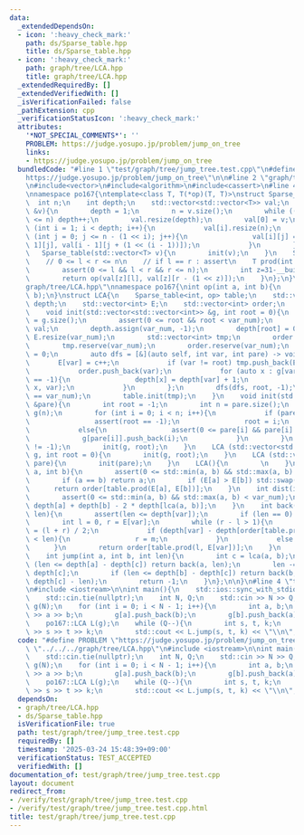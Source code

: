 ```yaml
---
data:
  _extendedDependsOn:
  - icon: ':heavy_check_mark:'
    path: ds/Sparse_table.hpp
    title: ds/Sparse_table.hpp
  - icon: ':heavy_check_mark:'
    path: graph/tree/LCA.hpp
    title: graph/tree/LCA.hpp
  _extendedRequiredBy: []
  _extendedVerifiedWith: []
  _isVerificationFailed: false
  _pathExtension: cpp
  _verificationStatusIcon: ':heavy_check_mark:'
  attributes:
    '*NOT_SPECIAL_COMMENTS*': ''
    PROBLEM: https://judge.yosupo.jp/problem/jump_on_tree
    links:
    - https://judge.yosupo.jp/problem/jump_on_tree
  bundledCode: "#line 1 \"test/graph/tree/jump_tree.test.cpp\"\n#define PROBLEM \"\
    https://judge.yosupo.jp/problem/jump_on_tree\"\n\n#line 2 \"graph/tree/LCA.hpp\"\
    \n#include<vector>\n#include<algorithm>\n#include<cassert>\n#line 4 \"ds/Sparse_table.hpp\"\
    \nnamespace po167{\ntemplate<class T, T(*op)(T, T)>\nstruct Sparse_table{\n  \
    \  int n;\n    int depth;\n    std::vector<std::vector<T>> val;\n    void init(std::vector<T>\
    \ &v){\n        depth = 1;\n        n = v.size();\n        while ((1 << depth)\
    \ <= n) depth++;\n        val.resize(depth);\n        val[0] = v;\n        for\
    \ (int i = 1; i < depth; i++){\n            val[i].resize(n);\n            for\
    \ (int j = 0; j <= n - (1 << i); j++){\n                val[i][j] = op(val[i -\
    \ 1][j], val[i - 1][j + (1 << (i - 1))]);\n            }\n        }\n    }\n \
    \   Sparse_table(std::vector<T> v){\n        init(v);\n    }\n    Sparse_table(){}\n\
    \    // 0 <= l < r <= n\n    // if l == r : assert\n    T prod(int l, int r){\n\
    \        assert(0 <= l && l < r && r <= n);\n        int z=31-__builtin_clz(r-l);\n\
    \        return op(val[z][l], val[z][r - (1 << z)]);\n    }\n};\n}\n#line 6 \"\
    graph/tree/LCA.hpp\"\nnamespace po167{\nint op(int a, int b){\n    return std::min(a,\
    \ b);\n}\nstruct LCA{\n    Sparse_table<int, op> table;\n    std::vector<int>\
    \ depth;\n    std::vector<int> E;\n    std::vector<int> order;\n    int var_num;\n\
    \    void init(std::vector<std::vector<int>> &g, int root = 0){\n        var_num\
    \ = g.size();\n        assert(0 <= root && root < var_num);\n        std::vector<int>\
    \ val;\n        depth.assign(var_num, -1);\n        depth[root] = 0;\n       \
    \ E.resize(var_num);\n        std::vector<int> tmp;\n        order.clear();\n\
    \        tmp.reserve(var_num);\n        order.reserve(var_num);\n        int c\
    \ = 0;\n        auto dfs = [&](auto self, int var, int pare) -> void {\n     \
    \       E[var] = c++;\n            if (var != root) tmp.push_back(E[pare]);\n\
    \            order.push_back(var);\n            for (auto x : g[var]) if (depth[x]\
    \ == -1){\n                depth[x] = depth[var] + 1;\n                self(self,\
    \ x, var);\n            }\n        };\n        dfs(dfs, root, -1);\n        assert(c\
    \ == var_num);\n        table.init(tmp);\n    }\n    void init(std::vector<int>\
    \ &pare){\n        int root = -1;\n        int n = pare.size();\n        std::vector<std::vector<int>>\
    \ g(n);\n        for (int i = 0; i < n; i++){\n            if (pare[i] < 0){\n\
    \                assert(root == -1);\n                root = i;\n            }\n\
    \            else{\n                assert(0 <= pare[i] && pare[i] < n);\n   \
    \             g[pare[i]].push_back(i);\n            }\n        }\n        assert(root\
    \ != -1);\n        init(g, root);\n    }\n    LCA (std::vector<std::vector<int>>\
    \ g, int root = 0){\n        init(g, root);\n    }\n    LCA (std::vector<int>\
    \ pare){\n        init(pare);\n    }\n    LCA(){\n        \n    }\n    int lca(int\
    \ a, int b){\n        assert(0 <= std::min(a, b) && std::max(a, b) < var_num);\n\
    \        if (a == b) return a;\n        if (E[a] > E[b]) std::swap(a, b);\n  \
    \      return order[table.prod(E[a], E[b])];\n    }\n    int dist(int a, int b){\n\
    \        assert(0 <= std::min(a, b) && std::max(a, b) < var_num);\n        return\
    \ depth[a] + depth[b] - 2 * depth[lca(a, b)];\n    }\n    int back(int var, int\
    \ len){\n        assert(len <= depth[var]);\n        if (len == 0) return var;\n\
    \        int l = 0, r = E[var];\n        while (r - l > 1){\n            int m\
    \ = (l + r) / 2;\n            if (depth[var] - depth[order[table.prod(m, E[var])]]\
    \ < len){\n                r = m;\n            }\n            else l = m;\n  \
    \      }\n        return order[table.prod(l, E[var])];\n    }\n    // a -> b\n\
    \    int jump(int a, int b, int len){\n        int c = lca(a, b);\n        if\
    \ (len <= depth[a] - depth[c]) return back(a, len);\n        len -= depth[a] -\
    \ depth[c];\n        if (len <= depth[b] - depth[c]) return back(b, depth[b] -\
    \ depth[c] - len);\n        return -1;\n    }\n};\n\n}\n#line 4 \"test/graph/tree/jump_tree.test.cpp\"\
    \n#include <iostream>\n\nint main(){\n    std::ios::sync_with_stdio(false);\n\
    \    std::cin.tie(nullptr);\n    int N, Q;\n    std::cin >> N >> Q;\n    std::vector<std::vector<int>>\
    \ g(N);\n    for (int i = 0; i < N - 1; i++){\n        int a, b;\n        std::cin\
    \ >> a >> b;\n        g[a].push_back(b);\n        g[b].push_back(a);\n    }\n\
    \    po167::LCA L(g);\n    while (Q--){\n        int s, t, k;\n        std::cin\
    \ >> s >> t >> k;\n        std::cout << L.jump(s, t, k) << \"\\n\";\n    }\n}\n"
  code: "#define PROBLEM \"https://judge.yosupo.jp/problem/jump_on_tree\"\n\n#include\
    \ \"../../../graph/tree/LCA.hpp\"\n#include <iostream>\n\nint main(){\n    std::ios::sync_with_stdio(false);\n\
    \    std::cin.tie(nullptr);\n    int N, Q;\n    std::cin >> N >> Q;\n    std::vector<std::vector<int>>\
    \ g(N);\n    for (int i = 0; i < N - 1; i++){\n        int a, b;\n        std::cin\
    \ >> a >> b;\n        g[a].push_back(b);\n        g[b].push_back(a);\n    }\n\
    \    po167::LCA L(g);\n    while (Q--){\n        int s, t, k;\n        std::cin\
    \ >> s >> t >> k;\n        std::cout << L.jump(s, t, k) << \"\\n\";\n    }\n}"
  dependsOn:
  - graph/tree/LCA.hpp
  - ds/Sparse_table.hpp
  isVerificationFile: true
  path: test/graph/tree/jump_tree.test.cpp
  requiredBy: []
  timestamp: '2025-03-24 15:48:39+09:00'
  verificationStatus: TEST_ACCEPTED
  verifiedWith: []
documentation_of: test/graph/tree/jump_tree.test.cpp
layout: document
redirect_from:
- /verify/test/graph/tree/jump_tree.test.cpp
- /verify/test/graph/tree/jump_tree.test.cpp.html
title: test/graph/tree/jump_tree.test.cpp
---
```

